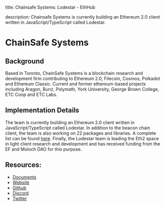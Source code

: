 title: Chainsafe Systems: Lodestar - EthHub

description: Chainsafe Systems is currently building an Ethereum 2.0 client written in JavaScript/TypeScript called Lodestar.

# ChainSafe Systems

## Background

Based in Toronto, ChainSafe Systems is a blockchain research and development firm contributing to Ethereum 2.0, Filecoin, Cosmos, Polkadot and Ethereum  Classic. Current and former ethereum-based projects including Aragon, Bunz, Polymath, York University, George Brown College, ETC Coop and ETC Labs. 

## Implementation Details

The team is currently building an Ethereum 2.0 client written in JavaScript/TypeScript called Lodestar. In addition to the beacon chain client, the team is also working on 22 packages and libraries. A complete list can be found [here](https://hackmd.io/CcsWTnvRS_eiLUajr3gi9g). Finally, the Lodestar team is leading the Eth2 space in light client research and development and has received funding from the EF and Moloch DAO for this purpose. 

## Resources:
* [Documents](https://hackmd.io/fg3sxYt2RJSKlVSLBb1XYg)
* [Website](https://chainsafe.io/)
* [Github](https://github.com/ChainSafe/lodestar)
* [Discord](https://discord.gg/yjyvFRP)
* [Twitter](https://twitter.com/chainsafeth)
